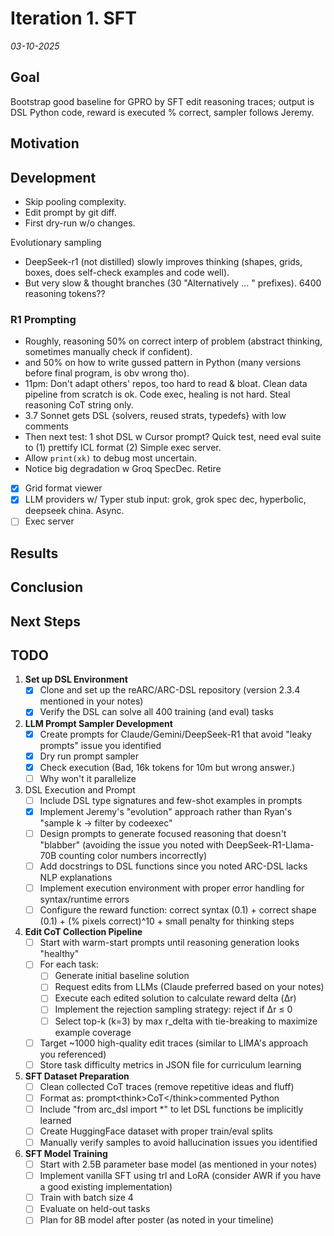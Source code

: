 # Iteration 1. SFT

_03-10-2025_

## Goal

Bootstrap good baseline for GPRO by SFT edit reasoning traces; output is DSL Python code, reward is executed % correct, sampler follows Jeremy. 

## Motivation

## Development
- Skip pooling complexity.
- Edit prompt by git diff.
- First dry-run w/o changes.

Evolutionary sampling
- DeepSeek-r1 (not distilled) slowly improves thinking (shapes, grids, boxes, does self-check examples and code well).
- But very slow & thought branches (30 "Alternatively ... " prefixes). 6400 reasoning tokens??

### R1 Prompting
- Roughly, reasoning 50% on correct interp of problem (abstract thinking, sometimes manually check if confident).
- and 50% on how to write gussed pattern in Python (many versions before final program, is obv wrong tho).  
- 11pm: Don't adapt others' repos, too hard to read & bloat. Clean data pipeline from scratch is ok. Code exec, healing is not hard. Steal reasoning CoT string only. 
- 3.7 Sonnet gets DSL {solvers, reused strats, typedefs} with low comments 
- Then next test: 1 shot DSL w Cursor prompt? Quick test, need eval suite to (1) prettify ICL format (2) Simple exec server.
- Allow `print(xk)` to debug most uncertain.
- Notice big degradation w Groq SpecDec. Retire

- [x] Grid format viewer
- [x] LLM providers w/ Typer stub input: grok, grok spec dec, hyperbolic, deepseek china. Async.
- [ ] Exec server

## Results


## Conclusion

## Next Steps

## TODO

1. **Set up DSL Environment**
   - [x] Clone and set up the reARC/ARC-DSL repository (version 2.3.4 mentioned in your notes)
   - [x] Verify the DSL can solve all 400 training (and eval) tasks

2. **LLM Prompt Sampler Development**
   - [x] Create prompts for Claude/Gemini/DeepSeek-R1 that avoid "leaky prompts" issue you identified
   - [x] Dry run prompt sampler
   - [x] Check execution (Bad, 16k tokens for 10m but wrong answer.)
   - [ ] Why won't it parallelize

3. DSL Execution and Prompt
   - [ ] Include DSL type signatures and few-shot examples in prompts
   - [x] Implement Jeremy's "evolution" approach rather than Ryan's "sample k -> filter by codeexec"
   - [ ] Design prompts to generate focused reasoning that doesn't "blabber" (avoiding the issue you noted with DeepSeek-R1-Llama-70B counting color numbers incorrectly)
   - [ ] Add docstrings to DSL functions since you noted ARC-DSL lacks NLP explanations
   - [ ] Implement execution environment with proper error handling for syntax/runtime errors
   - [ ] Configure the reward function: correct syntax (0.1) + correct shape (0.1) + (% pixels correct)^10 + small penalty for thinking steps

4. **Edit CoT Collection Pipeline**
   - [ ] Start with warm-start prompts until reasoning generation looks "healthy"
   - [ ] For each task:
     - [ ] Generate initial baseline solution
     - [ ] Request edits from LLMs (Claude preferred based on your notes)
     - [ ] Execute each edited solution to calculate reward delta (Δr)
     - [ ] Implement the rejection sampling strategy: reject if Δr ≤ 0
     - [ ] Select top-k (k=3) by max r_delta with tie-breaking to maximize example coverage
   - [ ] Target ~1000 high-quality edit traces (similar to LIMA's approach you referenced)
   - [ ] Store task difficulty metrics in JSON file for curriculum learning

5. **SFT Dataset Preparation**
   - [ ] Clean collected CoT traces (remove repetitive ideas and fluff)
   - [ ] Format as: prompt\<think>CoT\</think>commented Python
   - [ ] Include "from arc_dsl import *" to let DSL functions be implicitly learned
   - [ ] Create HuggingFace dataset with proper train/eval splits
   - [ ] Manually verify samples to avoid hallucination issues you identified

6. **SFT Model Training**
   - [ ] Start with 2.5B parameter base model (as mentioned in your notes)
   - [ ] Implement vanilla SFT using trl and LoRA (consider AWR if you have a good existing implementation)
   - [ ] Train with batch size 4
   - [ ] Evaluate on held-out tasks
   - [ ] Plan for 8B model after poster (as noted in your timeline)